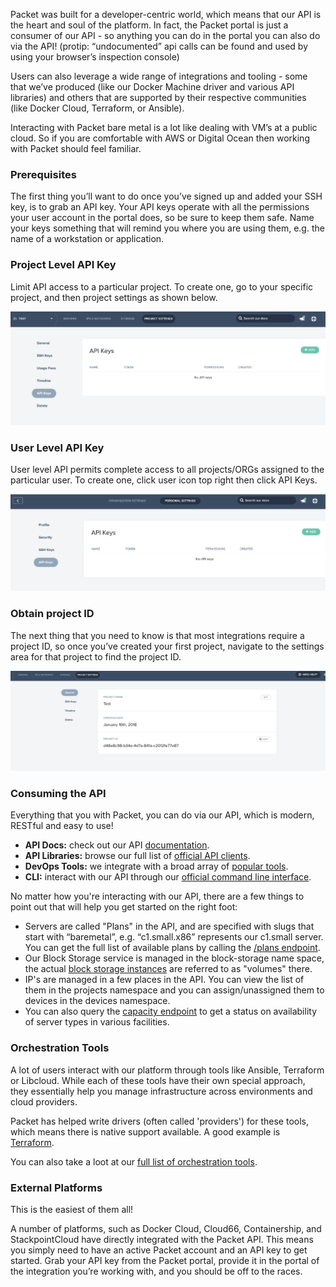 <!--<meta>
{
    "title":"Integrations & Libraries ",
    "description":"A quick look at our various API integrations.",
    "date": "2019/09/28",
    "tag":["API", "Integrations", "Libraries"]
}
</meta>-->

Packet was built for a developer-centric world, which means that our API is the heart and soul of the platform. In fact, the Packet portal is just a consumer of our API - so anything you can do in the portal you can also do via the API! (protip: “undocumented” api calls can be found and used by using your browser’s inspection console)

Users can also leverage a wide range of integrations and tooling - some that we’ve produced (like our Docker Machine driver and various API libraries) and others that are supported by their respective communities (like Docker Cloud, Terraform, or Ansible).

Interacting with Packet bare metal is a lot like dealing with VM’s at a public cloud.  So if you are comfortable with AWS or Digital Ocean then working with Packet should feel familiar.

### Prerequisites

The first thing you’ll want to do once you’ve signed up and added your SSH key, is to grab an API key. Your API keys operate with all the permissions your user account in the portal does, so be sure to keep them safe. Name your keys something that will remind you where you are using them, e.g. the name of a workstation or application.

### Project Level API Key

Limit API access  to a particular project. To create one, go to your specific project, and then project settings as shown below.

![project settings](/images/api-integrations/Project-API-Key.png)

### User Level API Key

User level API permits complete access to all projects/ORGs assigned to the particular user. To create one, click user icon top right then click API Keys.

![user API key](/images/api-integrations/User-API-key.png)

### Obtain project ID

The next thing that you need to know is that most integrations require a project ID, so once you’ve created your first project, navigate to the settings area for that project to find the project ID.

![project ID](/images/api-integrations/Project-ID.png)

### Consuming the API

Everything that you with Packet, you can do via our API, which is modern, RESTful and easy to use!

* __API Docs:__ check out our API [documentation](https://www.packet.com/developers/api/).
* __API Libraries:__ browse our full list of [official API clients](https://www.packet.com/developers/integrations/).
* __DevOps Tools:__ we integrate with a broad array of [popular tools](https://www.packet.com/developers/integrations/).
* __CLI:__ interact with our API through our [official command line interface](https://github.com/packethost/packet-cli).


No matter how you're interacting with our API, there are a few things to point out that will help you get started on the right foot:

* Servers are called "Plans" in the API, and are specified with slugs that start with “baremetal”, e.g. “c1.small.x86” represents our c1.small server. You can get the full list of available plans by calling the [/plans endpoint](https://www.packet.com/developers/api/devices/#devices-plans).  
* Our Block Storage service is managed in the block-storage name space, the actual [block storage instances](https://www.packet.com/developers/api/volumes/) are referred to as "volumes" there.  
* IP's are managed in a few places in the API. You can view the list of them in the projects namespace and you can assign/unassigned them to devices in the devices namespace.
* You can also query the [capacity endpoint](https://www.packet.com/developers/api/capacity/#capacity-capacity) to get a status on   availability of server types in various facilities.

### Orchestration Tools

A lot of users interact with our platform through tools like Ansible, Terraform or Libcloud.  While each of these tools have their own special approach, they essentially help you manage infrastructure across environments and cloud providers.

Packet has helped write drivers (often called 'providers') for these tools, which means there is native support available. A good example is [Terraform](https://www.terraform.io/docs/providers/packet/).

You can also take a loot at our [full list of orchestration tools](https://www.packet.com/developers/integrations/).

### External Platforms

This is the easiest of them all!

A number of platforms, such as Docker Cloud, Cloud66, Containership, and StackpointCloud have directly integrated with the Packet API.  This means you simply need to have an active Packet account and an API key to get started. Grab your API key from the Packet portal, provide it in the portal of the integration you’re working with, and you should be off to the races.
